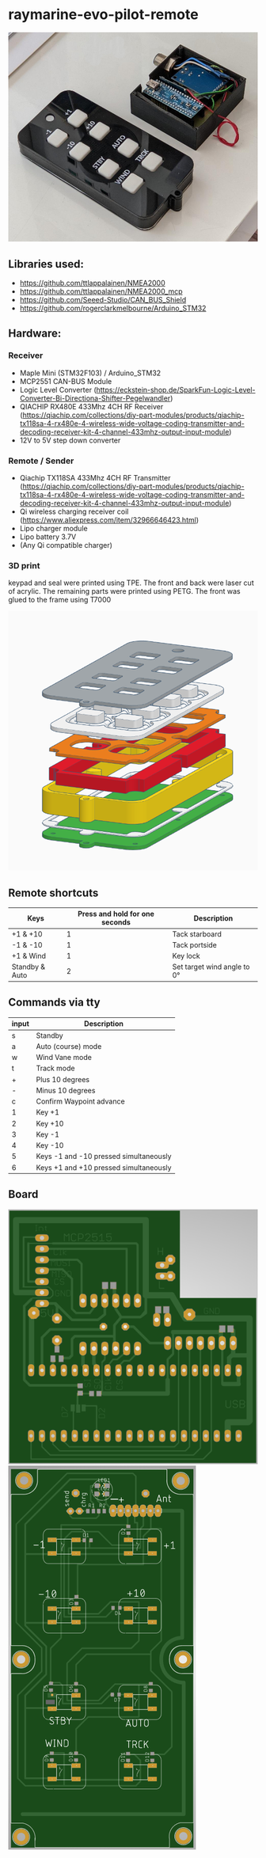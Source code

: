 # raymarine-evo-pilot-remote
![photo](https://raw.githubusercontent.com/matztam/raymarine-evo-pilot-remote/master/photo.jpg)



## Libraries used:
* https://github.com/ttlappalainen/NMEA2000
* https://github.com/ttlappalainen/NMEA2000_mcp
* https://github.com/Seeed-Studio/CAN_BUS_Shield
* https://github.com/rogerclarkmelbourne/Arduino_STM32


## Hardware:

### Receiver
* Maple Mini (STM32F103) / Arduino_STM32
* MCP2551 CAN-BUS Module
* Logic Level Converter (https://eckstein-shop.de/SparkFun-Logic-Level-Converter-Bi-Directiona-Shifter-Pegelwandler)
* QIACHIP RX480E 433Mhz 4CH RF Receiver (https://qiachip.com/collections/diy-part-modules/products/qiachip-tx118sa-4-rx480e-4-wireless-wide-voltage-coding-transmitter-and-decoding-receiver-kit-4-channel-433mhz-output-input-module)
* 12V to 5V step down converter

### Remote / Sender
* Qiachip TX118SA 433Mhz 4CH RF Transmitter (https://qiachip.com/collections/diy-part-modules/products/qiachip-tx118sa-4-rx480e-4-wireless-wide-voltage-coding-transmitter-and-decoding-receiver-kit-4-channel-433mhz-output-input-module)
* Qi wireless charging receiver coil (https://www.aliexpress.com/item/32966646423.html)
* Lipo charger module
* Lipo battery 3.7V
* (Any Qi compatible charger)


### 3D print
keypad and seal were printed using TPE. The front and back were laser cut of acrylic. The remaining parts were printed using PETG. The front was glued to the frame using T7000

![3d model](https://raw.githubusercontent.com/matztam/raymarine-evo-pilot-remote/master/3D-Models/1_remote_3d_model.png)


## Remote shortcuts

| Keys           | Press and hold for one seconds | Description                 |
|----------------|--------------------------------|-----------------------------|
| +1 & +10       | 1                              | Tack starboard              |
| -1 & -10       | 1                              | Tack portside               |
| +1 & Wind      | 1                              | Key lock                    |
| Standby & Auto | 2                              | Set target wind angle to 0° |


## Commands via tty
| input | Description |
| ----- | ----------- |
| s | Standby |
| a | Auto (course) mode |
| w | Wind Vane mode |
| t | Track mode |
| + | Plus 10 degrees |
| - | Minus 10 degrees |
| c | Confirm Waypoint advance |
| 1 | Key +1 |
| 2 | Key +10 |
| 3 | Key -1 |
| 4 | Key -10 |
| 5 | Keys -1 and -10 pressed simultaneously |
| 6 | Keys +1 and +10 pressed simultaneously |

## Board

![board receiver](https://raw.githubusercontent.com/matztam/raymarine-evo-pilot-remote/master/Board/Autopilot_remote_receiver.png)
![board sender](https://raw.githubusercontent.com/matztam/raymarine-evo-pilot-remote/master/Board/Autopilot_remote_sender.png)
